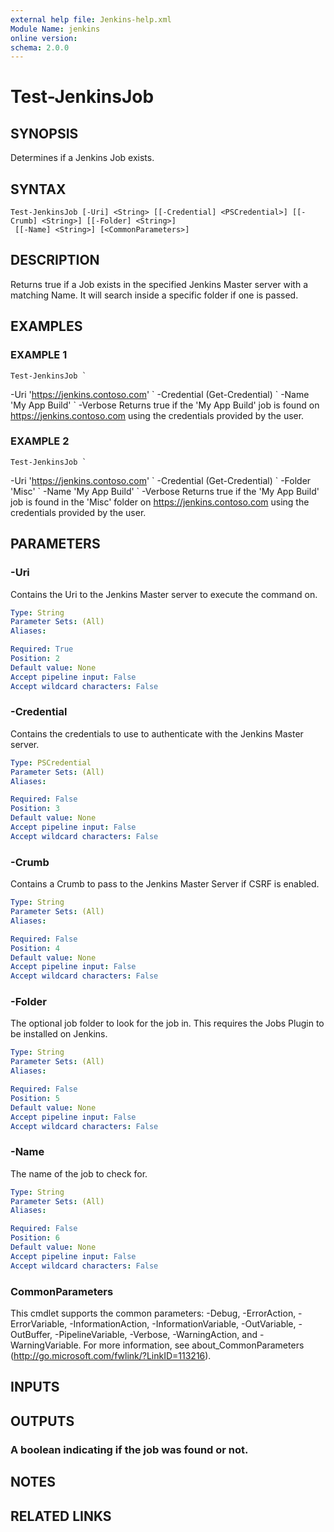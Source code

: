 ```yaml
---
external help file: Jenkins-help.xml
Module Name: jenkins
online version:
schema: 2.0.0
---
```


# Test-JenkinsJob

## SYNOPSIS
Determines if a Jenkins Job exists.

## SYNTAX

```
Test-JenkinsJob [-Uri] <String> [[-Credential] <PSCredential>] [[-Crumb] <String>] [[-Folder] <String>]
 [[-Name] <String>] [<CommonParameters>]
```

## DESCRIPTION
Returns true if a Job exists in the specified Jenkins Master server with a matching Name.
It will search inside
a specific folder if one is passed.

## EXAMPLES

### EXAMPLE 1
```
Test-JenkinsJob `
```

-Uri 'https://jenkins.contoso.com' \`
    -Credential (Get-Credential) \`
    -Name 'My App Build' \`
    -Verbose
Returns true if the 'My App Build' job is found on https://jenkins.contoso.com using the credentials provided by
the user.

### EXAMPLE 2
```
Test-JenkinsJob `
```

-Uri 'https://jenkins.contoso.com' \`
    -Credential (Get-Credential) \`
    -Folder 'Misc' \`
    -Name 'My App Build' \`
    -Verbose
Returns true if the 'My App Build' job is found in the 'Misc' folder on https://jenkins.contoso.com using the
credentials provided by the user.

## PARAMETERS

### -Uri
Contains the Uri to the Jenkins Master server to execute the command on.

```yaml
Type: String
Parameter Sets: (All)
Aliases:

Required: True
Position: 2
Default value: None
Accept pipeline input: False
Accept wildcard characters: False
```

### -Credential
Contains the credentials to use to authenticate with the Jenkins Master server.

```yaml
Type: PSCredential
Parameter Sets: (All)
Aliases:

Required: False
Position: 3
Default value: None
Accept pipeline input: False
Accept wildcard characters: False
```

### -Crumb
Contains a Crumb to pass to the Jenkins Master Server if CSRF is enabled.

```yaml
Type: String
Parameter Sets: (All)
Aliases:

Required: False
Position: 4
Default value: None
Accept pipeline input: False
Accept wildcard characters: False
```

### -Folder
The optional job folder to look for the job in.
This requires the Jobs Plugin to be installed on Jenkins.

```yaml
Type: String
Parameter Sets: (All)
Aliases:

Required: False
Position: 5
Default value: None
Accept pipeline input: False
Accept wildcard characters: False
```

### -Name
The name of the job to check for.

```yaml
Type: String
Parameter Sets: (All)
Aliases:

Required: False
Position: 6
Default value: None
Accept pipeline input: False
Accept wildcard characters: False
```

### CommonParameters
This cmdlet supports the common parameters: -Debug, -ErrorAction, -ErrorVariable, -InformationAction, -InformationVariable, -OutVariable, -OutBuffer, -PipelineVariable, -Verbose, -WarningAction, and -WarningVariable.
For more information, see about_CommonParameters (http://go.microsoft.com/fwlink/?LinkID=113216).

## INPUTS

## OUTPUTS

### A boolean indicating if the job was found or not.

## NOTES

## RELATED LINKS
